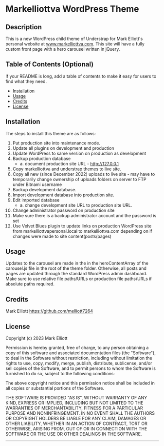 # Markelliottva WordPress Theme

## Description

This is a new WordPress child theme of Understrap for Mark Elliott's personal website at www.markelliottva.com. This site will have a fully custom front page with a hero carousel written in jQuery.

## Table of Contents (Optional)

If your README is long, add a table of contents to make it easy for users to find what they need.

- [Installation](#installation)
- [Usage](#usage)
- [Credits](#credits)
- [License](#license)

## Installation

The steps to install this theme are as follows:

1. Put production site into maintenance mode.
2. Update all plugins on development and production
3. Update WordPress to same version on production as development
4. Backup production database
   - a. document production site URL - http://127.0.0.1
5. Copy markelliottva and understrap themes to live site.
6. Copy all new (since December 2022) uploads to live site - may have to temporarily change ownership of uploads folders on server to FTP under Bitnami username
7. Backup development database.
8. Import development database into production site.
9. Edit imported database
   - a. change development site URL to production site URL.
10. Change administrator password on production site
11. Make sure there is a backup administrator account and the password is set
12. Use Velvet Blues plugin to update links on production WordPress site from markelliottvapersonal.local to markelliottva.com depending on if changes were made to site content(posts/pages)

## Usage

Updates to the carousel are made in the in the heroContentArray of the carousel.js file in the root of the theme folder. Otherwise, all posts and pages are updated through the standard WordPress admin dashboard. Make sure to use relative file paths/URLs or production file paths/URLs if absolute paths required.

## Credits

Mark Elliott https://github.com/melliott7264

## License

Copyright (c) 2023 Mark Elliott

Permission is hereby granted, free of charge, to any person obtaining a copy
of this software and associated documentation files (the "Software"), to deal
in the Software without restriction, including without limitation the rights
to use, copy, modify, merge, publish, distribute, sublicense, and/or sell
copies of the Software, and to permit persons to whom the Software is
furnished to do so, subject to the following conditions:

The above copyright notice and this permission notice shall be included in all
copies or substantial portions of the Software.

THE SOFTWARE IS PROVIDED "AS IS", WITHOUT WARRANTY OF ANY KIND, EXPRESS OR
IMPLIED, INCLUDING BUT NOT LIMITED TO THE WARRANTIES OF MERCHANTABILITY,
FITNESS FOR A PARTICULAR PURPOSE AND NONINFRINGEMENT. IN NO EVENT SHALL THE
AUTHORS OR COPYRIGHT HOLDERS BE LIABLE FOR ANY CLAIM, DAMAGES OR OTHER
LIABILITY, WHETHER IN AN ACTION OF CONTRACT, TORT OR OTHERWISE, ARISING FROM,
OUT OF OR IN CONNECTION WITH THE SOFTWARE OR THE USE OR OTHER DEALINGS IN THE
SOFTWARE.

---
